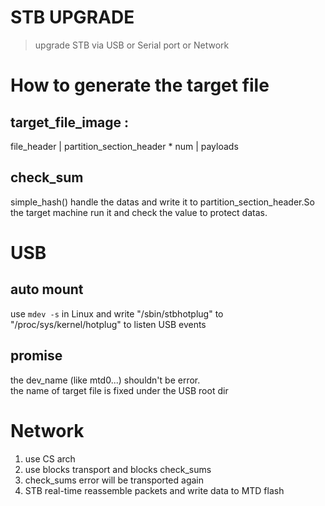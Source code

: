 # STB UPGRADE

> upgrade STB via USB or Serial port or Network

# How to generate the target file

## target_file_image :


file_header | partition_section_header * num | payloads

## check_sum
simple_hash() handle the datas and write it to partition_section_header.So the target machine run it and check the value to protect datas.


# USB

## auto mount

use `mdev -s` in Linux and write "/sbin/stbhotplug" to "/proc/sys/kernel/hotplug" to listen USB events

## promise
the dev_name (like mtd0...) shouldn't be error.  
the name of target file is fixed under the USB root dir

# Network

1. use CS arch
2. use blocks transport and blocks check_sums
3. check_sums error will be transported again
4. STB real-time reassemble packets and write data to MTD flash
